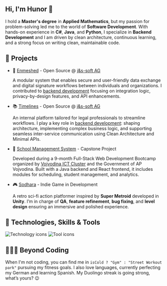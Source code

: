 <div>
  <section>
    <h1>Hi, I'm Hunor 👋</h1>
    <p>
      I hold a <strong>Master's degree</strong> in <strong>Applied Mathematics</strong>, but my passion for problem-solving led me to the world of <strong>Software Development</strong>. With hands-on experience in <strong>C#</strong>, <strong>Java</strong>, and <strong>Python</strong>, I specialize in <strong>Backend Development</strong> and I am driven by clean architecture, continuous learning, and a strong focus on writing clean, maintainable code.
    </p>
  </section>

  <section>
    <h2>🚀 Projects</h2>
    <ul>
      <li>
        🔗 <a href="https://enmeshed.eu/">Enmeshed</a> - Open Source @ <a href="https://www.js-soft.com/en/">j&s-soft AG</a>
        
A modular system that enables secure and user-friendly data exchange and digital signature workflows between individuals and organizations. I contributed to <a href="https://github.com/nmshd/backbone/pulls?q=is%3Apr+is%3Aclosed+author%3AHunorTotBagi">backend development</a> focusing on integration logic, privacy-by-design features, and API enhancements.
      </li>
      <li>
        📚 <a href="https://github.com/NikolaVetnic/Timelines/tree/main/Backend">Timelines</a> - Open Source @ <a href="https://www.js-soft.com/en/">j&s-soft AG</a>
        
An internal platform tailored for legal professionals to streamline workflows. I play a key role in <a href="https://github.com/NikolaVetnic/Timelines/pulls?q=is%3Apr+is%3Aclosed+author%3AHunorTotBagi">backend development</a>: shaping architecture, implementing complex business logic, and supporting seamless inter-service communication using Clean Architecture and Minimal APIs.
      </li>
      <li>
        🏫 <a href="https://github.com/HunorTotBagi/school-management-system">School Management System</a> - Capstone Project
        
Developed during a 9-month Full-Stack Web Development Bootcamp organized by   <a href="https://vojvodinaictcluster.org/">Vojvodina ICT Cluster</a> and the Government of AP Vojvodina. Built with a Java backend and React frontend, it includes modules for scheduling, student management, and analytics.
      </li>
      <li>
        🎮 <a href="https://sodhara.com">Sodhara</a> - Indie Game in Development
        
A retro sci-fi action platformer inspired by **Super Metroid** developed in **Unity**. I’m in charge of **QA**, **feature refinement**, **bug fixing**, and **level design** ensuring an immersive and polished experience.
      </li>
    </ul>
  </section>

  <section>
    <h2>🔧 Technologies, Skills &amp; Tools</h2>
    <div>
      <img src="https://skillicons.dev/icons?i=cs,java,py,js,dotnet,spring,hibernate,react,unity,mysql,postgres" alt="Technology icons" />
      <img src="https://skillicons.dev/icons?i=docker,git,postman,windows,linux,visualstudio,vscode,eclipse,html,css" alt="Tool icons" />
    </div>
  </section>

  <section>
    <h2>🚴‍♂️💪 Beyond Coding</h2>
    <p>
      When I'm not coding, you can find me in <code>isCold ? "Gym" : "Street Workout park"</code> pursuing my fitness goals. I also love languages, currently perfecting my German and learning Spanish. My Duolingo streak is going strong, what’s yours? 😉
    </p>
  </section>
</div>
